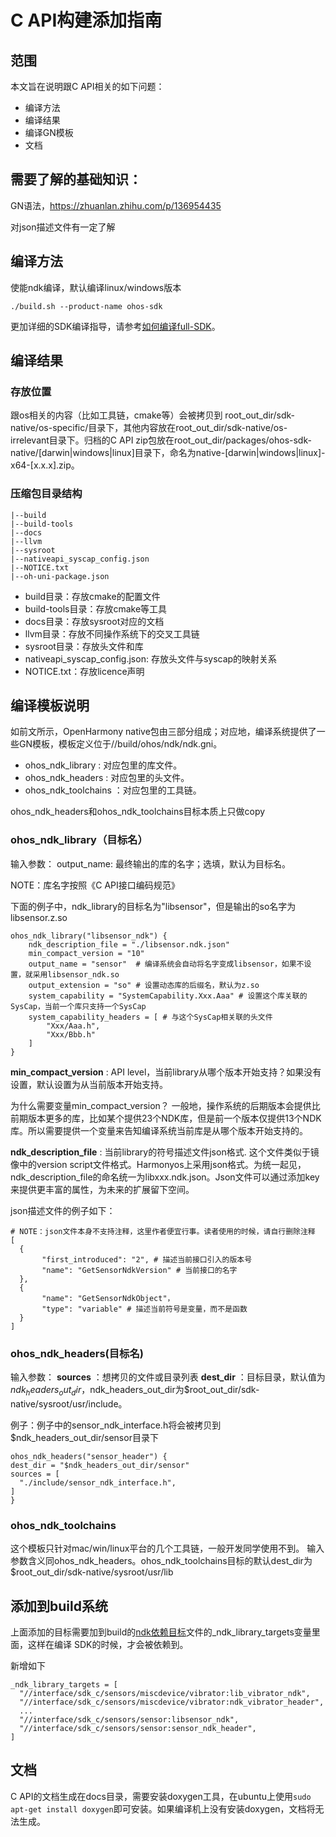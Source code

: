 # C API构建添加指南
## 范围
本文旨在说明跟C API相关的如下问题：
* 编译方法
* 编译结果
* 编译GN模板
* 文档

## 需要了解的基础知识：

GN语法，https://zhuanlan.zhihu.com/p/136954435

对json描述文件有一定了解

## 编译方法
 使能ndk编译，默认编译linux/windows版本
```
./build.sh --product-name ohos-sdk
```
更加详细的SDK编译指导，请参考[如何编译full-SDK](https://gitee.com/openharmony/docs/blob/master/zh-cn/application-dev/faqs/full-sdk-compile-guide.md)。

## 编译结果

### 存放位置
跟os相关的内容（比如工具链，cmake等）会被拷贝到 root_out_dir/sdk-native/os-specific/目录下，其他内容放在root_out_dir/sdk-native/os-irrelevant目录下。归档的C API zip包放在root_out_dir/packages/ohos-sdk-native/[darwin|windows|linux]目录下，命名为native-[darwin|windows|linux]-x64-[x.x.x].zip。

### 压缩包目录结构
```
|--build
|--build-tools
|--docs
|--llvm
|--sysroot
|--nativeapi_syscap_config.json
|--NOTICE.txt
|--oh-uni-package.json
```
* build目录：存放cmake的配置文件
* build-tools目录：存放cmake等工具
* docs目录：存放sysroot对应的文档
* llvm目录：存放不同操作系统下的交叉工具链
* sysroot目录：存放头文件和库
* nativeapi_syscap_config.json: 存放头文件与syscap的映射关系
* NOTICE.txt：存放licence声明

## 编译模板说明
如前文所示，OpenHarmony native包由三部分组成；对应地，编译系统提供了一些GN模板，模板定义位于//build/ohos/ndk/ndk.gni。
* ohos_ndk_library : 对应包里的库文件。
* ohos_ndk_headers : 对应包里的头文件。
* ohos_ndk_toolchains ：对应包里的工具链。

ohos_ndk_headers和ohos_ndk_toolchains目标本质上只做copy

### ohos_ndk_library（目标名）
输入参数：
output_name: 最终输出的库的名字；选填，默认为目标名。

NOTE：库名字按照《C API接口编码规范》

下面的例子中，ndk_library的目标名为"libsensor"，但是输出的so名字为libsensor.z.so
```
ohos_ndk_library("libsensor_ndk") {
    ndk_description_file = "./libsensor.ndk.json"
    min_compact_version = "10"
    output_name = "sensor"  # 编译系统会自动将名字变成libsensor，如果不设置，就采用libsensor_ndk.so
    output_extension = "so" # 设置动态库的后缀名，默认为z.so
    system_capability = "SystemCapability.Xxx.Aaa" # 设置这个库关联的SysCap，当前一个库只支持一个SysCap
    system_capability_headers = [ # 与这个SysCap相关联的头文件
        "Xxx/Aaa.h",
        "Xxx/Bbb.h"
    ]
}
```
 **min_compact_version** : API level，当前library从哪个版本开始支持？如果没有设置，默认设置为从当前版本开始支持。

为什么需要变量min_compact_version？
一般地，操作系统的后期版本会提供比前期版本更多的库，比如某个提供23个NDK库，但是前一个版本仅提供13个NDK库。所以需要提供一个变量来告知编译系统当前库是从哪个版本开始支持的。

 **ndk_description_file** : 当前library的符号描述文件json格式. 这个文件类似于镜像中的version script文件格式。Harmonyos上采用json格式。为统一起见，ndk_description_file的命名统一为libxxx.ndk.json。Json文件可以通过添加key来提供更丰富的属性，为未来的扩展留下空间。

json描述文件的例子如下：
```
# NOTE：json文件本身不支持注释，这里作者便宜行事。读者使用的时候，请自行删除注释
[
  {
       "first_introduced": "2", # 描述当前接口引入的版本号
       "name": "GetSensorNdkVersion" # 当前接口的名字
  },
  {
       "name": "GetSensorNdkObject"，
       "type": "variable" # 描述当前符号是变量，而不是函数
  }
]
```

### ohos_ndk_headers(目标名)
输入参数：
 **sources** ：想拷贝的文件或目录列表
 **dest_dir** ：目标目录，默认值为$ndk_headers_out_dir，$ndk_headers_out_dir为$root_out_dir/sdk-native/sysroot/usr/include。

例子：例子中的sensor_ndk_interface.h将会被拷贝到$ndk_headers_out_dir/sensor目录下
```
ohos_ndk_headers("sensor_header") {
dest_dir = "$ndk_headers_out_dir/sensor"
sources = [
  "./include/sensor_ndk_interface.h",
]
}
```

### ohos_ndk_toolchains

这个模板只针对mac/win/linux平台的几个工具链，一般开发同学使用不到。
输入参数含义同ohos_ndk_headers。ohos_ndk_toolchains目标的默认dest_dir为$root_out_dir/sdk-native/sysroot/usr/lib

## 添加到build系统

上面添加的目标需要加到build的[ndk依赖目标](https://gitee.com/openharmony/build/blob/master/ohos/ndk/ndk_targets.gni)文件的_ndk_library_targets变量里面，这样在编译
SDK的时候，才会被依赖到。

新增如下
```
_ndk_library_targets = [
  "//interface/sdk_c/sensors/miscdevice/vibrator:lib_vibrator_ndk",
  "//interface/sdk_c/sensors/miscdevice/vibrator:ndk_vibrator_header",
  ...
  "//interface/sdk_c/sensors/sensor:libsensor_ndk",
  "//interface/sdk_c/sensors/sensor:sensor_ndk_header",
]
```


## 文档
C API的文档生成在docs目录，需要安装doxygen工具，在ubuntu上使用`sudo apt-get install doxygen`即可安装。如果编译机上没有安装doxygen，文档将无法生成。


